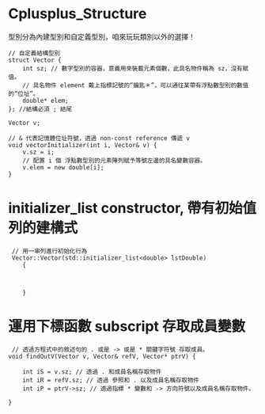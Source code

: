 # Cplusplus_Structure
型別分為內建型別和自定義型別，咱來玩玩類別以外的選擇！

    // 自定義結構型別
    struct Vector {
        int sz; // 數字型別的容器，意義用來裝載元素個數，此具名物件稱為 sz，沒有賦值。
        // 具名物件 element 戴上指標記號的“鑰匙＊”，可以通往某帶有浮點數型別的數值的“位址”。
        double* elem;
    }; //結構必須 ; 結尾

    Vector v;

    // & 代表記憶體位址符號，透過 non-const reference 傳遞 v
    void vectorInitializer(int i, Vector& v) {
        v.sz = i;
        // 配置 i 個 浮點數型別的元素陣列賦予等號左邊的具名變數容器。
        v.elem = new double[i]; 
    }
    
 # initializer_list constructor, 帶有初始值列的建構式
 
     // 用一串列進行初始化行為
     Vector::Vector(std::initializer_list<double> lstDouble)
        {
        
            

        }
    
 # 運用下標函數 subscript 存取成員變數
 
     // 透過方程式中的敘述句的 . 或是 -> 或是 * 關鍵字符號 存取成員。
    void findOutV(Vector v, Vector& refV, Vector* ptrV) {

        int iS = v.sz; // 透過 . 和成員名稱存取物件
        int iR = refV.sz; // 透過 參照和 . 以及成員名稱存取物件
        int iP = ptrV->sz; // 透過指標 * 變數和 -> 方向符號以及成員名稱存取物件。

    }

